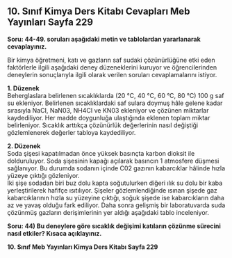 ## 10. Sınıf Kimya Ders Kitabı Cevapları Meb Yayınları Sayfa 229

**Soru: 44-49. soruları aşağıdaki metin ve tablolardan yararlanarak cevaplayınız.**

Bir kimya öğretmeni, katı ve gazların saf sudaki çözünürlüğüne etki eden faktörlerle ilgili aşağıdaki deney düzeneklerini kuruyor ve öğrencilerinden deneylerin sonuçlarıyla ilgili olarak verilen soruları cevaplamalarını istiyor.

**1. Düzenek**  
 Beherglaslara belirlenen sıcaklıklarda (20 °C, 40 °C, 60 °C, 80 °C) 100 g saf su ekleniyor. Belirlenen sıcaklıklardaki saf sulara doymuş hâle gelene kadar sırasıyla NaCI, NaN03, NH4CI ve KN03 ekleniyor ve çözünen miktarlar kaydediliyor. Her madde doygunluğa ulaştığında eklenen toplam miktar belirleniyor. Sıcaklık arttıkça çözünürlük değerlerinin nasıl değiştiği gözlemlenerek değerler tabloya kaydediliyor.

**2. Düzenek**  
 Soda şişesi kapatılmadan önce yüksek basınçta karbon dioksit ile dolduruluyor. Soda şişesinin kapağı açılarak basıncın 1 atmosfere düşmesi sağlanıyor. Bu durumda sodanın içinde C02 gazının kabarcıklar hâlinde hızla yüzeye çıktığı gözleniyor.  
 İki şişe sodadan biri buz dolu kapta soğutulurken diğeri ılık su dolu bir kaba yerleştirilerek hafifçe ısıtılıyor. Şişeler gözlemlendiğinde ısınan şişede gaz kabarcıklarının hızla su yüzeyine çıktığı, soğuk şişede ise kabarcıkların daha az ve yavaş olduğu fark ediliyor. Daha sonra gelişmiş bir laboratuvarda suda çözünmüş gazların derişimlerinin yer aldığı aşağıdaki tablo inceleniyor.

**Soru: 44) Bu deneylere göre sıcaklık değişimi katıların çözünme sürecini nasıl etkiler? Kısaca açıklayınız.**

**10. Sınıf Meb Yayınları Kimya Ders Kitabı Sayfa 229**